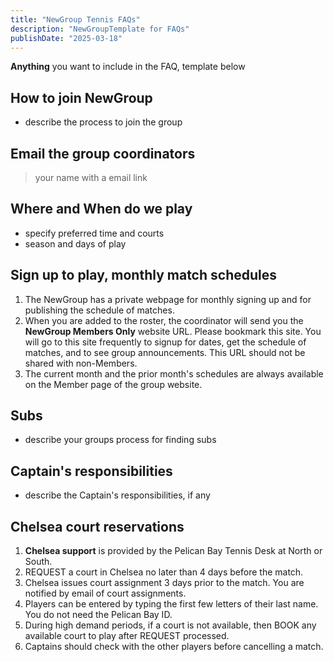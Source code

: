 ```yaml
---
title: "NewGroup Tennis FAQs"
description: "NewGroupTemplate for FAQs"
publishDate: "2025-03-18"
---
```


 **Anything**  you want to include in the FAQ, template below

## How to join NewGroup

* describe the process to join the group


## Email the group coordinators

>your name with a email link

## Where and When do we play

- specify preferred time and courts
- season and days of play

## Sign up to play, monthly match schedules

1. The NewGroup has a private webpage for monthly signing up and for publishing the schedule of matches.
2. When you are added to the roster, the coordinator will send you the **NewGroup Members Only** website URL.  Please bookmark this site. You will go to this site frequently to signup for dates, get the schedule of matches, and to see group announcements.  This URL should not be shared with non-Members.
3. The current month and the prior month's schedules are always available on the Member page of the group website.

## Subs

- describe your groups process for finding subs

## Captain's responsibilities

- describe the Captain's responsibilities, if any

## Chelsea court reservations

1. **Chelsea support** is provided by the Pelican Bay Tennis Desk at North or South.
2. REQUEST a court in Chelsea no later than 4 days before the match.
3. Chelsea issues court assignment 3 days prior to the match. You are notified by email of court assignments.
4. Players can be entered by typing the first few letters of their last name. You do not need the Pelican Bay ID.
5. During high demand periods, if a court is not available, then BOOK any available court to play after REQUEST processed.
6. Captains should check with the other players before cancelling a match.
